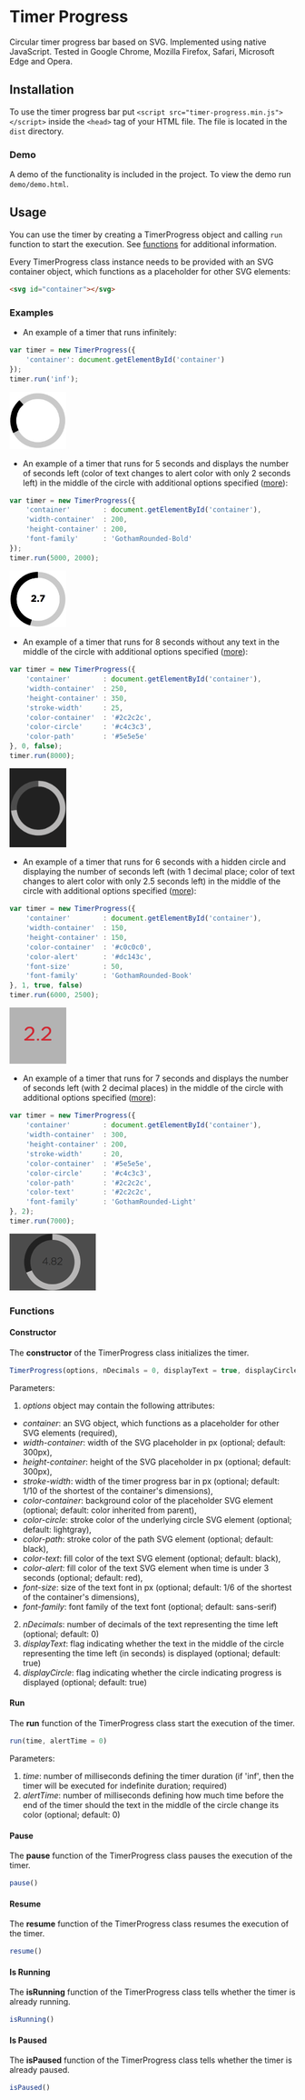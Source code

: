# Timer Progress
Circular timer progress bar based on SVG. Implemented using native JavaScript. Tested in Google Chrome, Mozilla Firefox, Safari, Microsoft Edge and Opera.

## Installation
To use the timer progress bar put ```<script src="timer-progress.min.js"></script>``` inside the ```<head>``` tag of your HTML file. The file is located in the ```dist``` directory.

### Demo
A demo of the functionality is included in the project. To view the demo run ```demo/demo.html```.

## Usage
You can use the timer by creating a TimerProgress object and calling ```run``` function to start the execution. See [functions](#functions) for additional information.

Every TimerProgress class instance needs to be provided with an SVG container object, which functions as a placeholder for other SVG elements:
```html
<svg id="container"></svg>
```

### Examples
- An example of a timer that runs infinitely:

```javascript
var timer = new TimerProgress({
    'container': document.getElementById('container')
});
timer.run('inf');
```

<img src="images/container1.png" alt="Example 1" width="100px"/>

- An example of a timer that runs for 5 seconds and displays the number of seconds left (color of text changes to alert color with only 2 seconds left) in the middle of the circle with additional options specified ([more](#options)):

```javascript
var timer = new TimerProgress({
    'container'        : document.getElementById('container'),
    'width-container'  : 200,
    'height-container' : 200,
    'font-family'      : 'GothamRounded-Bold'
});
timer.run(5000, 2000);
```

<img src="images/container2.png" alt="Example 2" width="100px"/>

- An example of a timer that runs for 8 seconds without any text in the middle of the circle with additional options specified ([more](#options)):

```javascript
var timer = new TimerProgress({
    'container'        : document.getElementById('container'),
    'width-container'  : 250,
    'height-container' : 350,
    'stroke-width'     : 25,
    'color-container'  : '#2c2c2c',
    'color-circle'     : '#c4c3c3',
    'color-path'       : '#5e5e5e'
}, 0, false);
timer.run(8000);
```

<img src="images/container3.png" alt="Example 3" width="100px"/>

- An example of a timer that runs for 6 seconds with a hidden circle and displaying the number of seconds left (with 1 decimal place; color of text changes to alert color with only 2.5 seconds left) in the middle of the circle with additional options specified ([more](#options)):

```javascript
var timer = new TimerProgress({
    'container'        : document.getElementById('container'),
    'width-container'  : 150,
    'height-container' : 150,
    'color-container'  : '#c0c0c0',
    'color-alert'      : '#dc143c',
    'font-size'        : 50,
    'font-family'      : 'GothamRounded-Book'
}, 1, true, false)
timer.run(6000, 2500);
```

<img src="images/container4.png" alt="Example 4" width="100px"/>

- An example of a timer that runs for 7 seconds and displays the number of seconds left (with 2 decimal places) in the middle of the circle with additional options specified ([more](#options)):

```javascript
var timer = new TimerProgress({
    'container'        : document.getElementById('container'),
    'width-container'  : 300,
    'height-container' : 200,
    'stroke-width'     : 20,
    'color-container'  : '#5e5e5e',
    'color-circle'     : '#c4c3c3',
    'color-path'       : '#2c2c2c',
    'color-text'       : '#2c2c2c',
    'font-family'      : 'GothamRounded-Light'
}, 2);
timer.run(7000);
```

<img src="images/container5.png" alt="Example 5" height="100px"/>

### <a name="functions">Functions</a>

#### Constructor
The **constructor** of the TimerProgress class initializes the timer.

```javascript
TimerProgress(options, nDecimals = 0, displayText = true, displayCircle = true)
```

Parameters:

1. <a name="options">_options_</a> object may contain the following attributes:
  * _container_: an SVG object, which functions as a placeholder for other SVG elements (required),
  * _width-container_: width of the SVG placeholder in px (optional; default: 300px),
  * _height-container_: height of the SVG placeholder in px (optional; default: 300px),
  * _stroke-width_: width of the timer progress bar in px (optional; default: 1/10 of the shortest of the container's dimensions),
  * _color-container_: background color of the placeholder SVG element (optional; default: color inherited from parent),
  * _color-circle_: stroke color of the underlying circle SVG element (optional; default: lightgray),
  * _color-path_: stroke color of the path SVG element (optional; default: black),
  * _color-text_: fill color of the text SVG element (optional; default: black),
  * _color-alert_: fill color of the text SVG element when time is under 3 seconds (optional; default: red),
  * _font-size_: size of the text font in px (optional; default: 1/6 of the shortest of the container's dimensions),
  * _font-family_: font family of the text font (optional; default: sans-serif)
2. _nDecimals_: number of decimals of the text representing the time left (optional; default: 0)
3. _displayText_: flag indicating whether the text in the middle of the circle representing the time left (in seconds) is displayed (optional; default: true)
4. _displayCircle_: flag indicating whether the circle indicating progress is displayed (optional; default: true)

#### Run
The **run** function of the TimerProgress class start the execution of the timer.

```javascript
run(time, alertTime = 0)
```

Parameters:

1. _time_:  number of milliseconds defining the timer duration (if 'inf', then the timer will be executed for indefinite duration; required)
2. _alertTime_: number of milliseconds defining how much time before the end of the timer should the text in the middle of the circle change its color (optional; default: 0)

#### Pause
The **pause** function of the TimerProgress class pauses the execution of the timer.

```javascript
pause()
```

#### Resume
The **resume** function of the TimerProgress class resumes the execution of the timer.

```javascript
resume()
```

#### Is Running
The **isRunning** function of the TimerProgress class tells whether the timer is already running.

```javascript
isRunning()
```

#### Is Paused
The **isPaused** function of the TimerProgress class tells whether the timer is already paused.

```javascript
isPaused()
```
